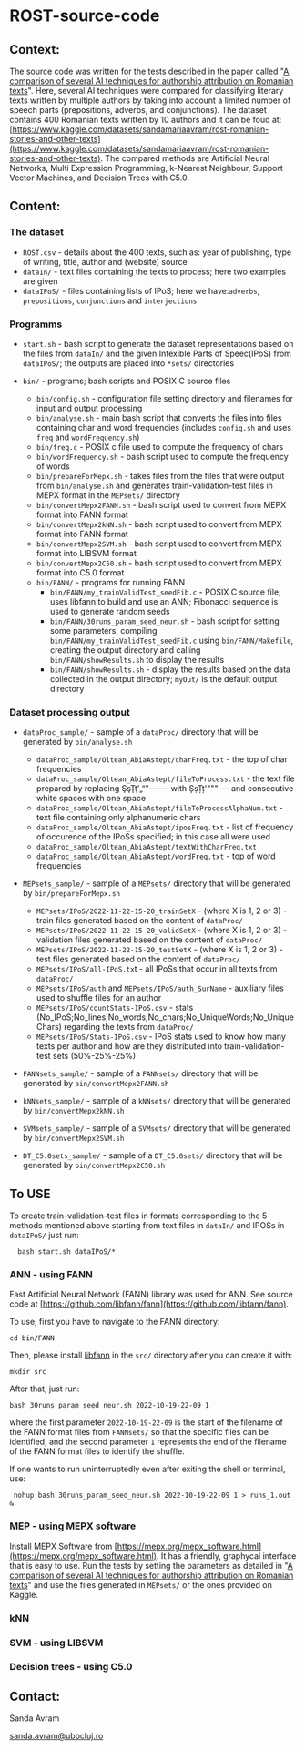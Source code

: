 # ROST-source-code
## Context:

The source code was written for the tests described in the paper called "[A comparison of several AI techniques for authorship attribution on Romanian texts](https://www.researchgate.net/publication/365299177_A_comparison_of_several_AI_techniques_for_authorship_attribution_on_Romanian_texts)". Here, several AI techniques were compared for classifying literary texts written by multiple authors by taking into account a limited number of speech parts (prepositions, adverbs, and conjunctions). The dataset contains 400 Romanian texts written by 10 authors and it can be foud at: [https://www.kaggle.com/datasets/sandamariaavram/rost-romanian-stories-and-other-texts](https://www.kaggle.com/datasets/sandamariaavram/rost-romanian-stories-and-other-texts). The compared methods are Artificial Neural Networks, Multi Expression Programming, k-Nearest Neighbour, Support Vector Machines, and Decision Trees with C5.0. 

## Content:

### The dataset
* `ROST.csv` - details about the 400 texts, such as: year of publishing, type of writing, title, author and (website) source
* `dataIn/` - text files containing the texts to process; here two examples are given
* `dataIPoS/` - files containing lists of IPoS; here we have:`adverbs`, `prepositions`, `conjunctions` and `interjections`

### Programms
* `start.sh` - bash script to generate the dataset representations based on the files from `dataIn/` and the given Infexible Parts of Speec(IPoS) from `dataIPoS/`; the outputs are placed into `*sets/` directories

* `bin/` - programs; bash scripts and POSIX C source files
    * `bin/config.sh` - configuration file setting directory and filenames for input and output processing
    * `bin/analyse.sh` - main bash script that converts the files into files containing char and word frequencies (includes `config.sh` and uses `freq` and `wordFrequency.sh`)
    * `bin/freq.c` - POSIX c file used to compute the frequency of chars
    * `bin/wordFrequency.sh` - bash script used to compute the frequency of words
    * `bin/prepareForMepx.sh` - takes files from the files that were output from `bin/analyse.sh` and generates train-validation-test files in MEPX format in the `MEPsets/` directory
    * `bin/convertMepx2FANN.sh` - bash script used to convert from MEPX format into FANN format
    * `bin/convertMepx2kNN.sh` - bash script used to convert from MEPX format into FANN format
    * `bin/convertMepx2SVM.sh` - bash script used to convert from MEPX format into LIBSVM format
    * `bin/convertMepx2C50.sh` - bash script used to convert from MEPX format into C5.0 format
    * `bin/FANN/` - programs for running FANN
        * `bin/FANN/my_trainValidTest_seedFib.c` - POSIX C source file; uses libfann to build and use an ANN; Fibonacci sequence is used to generate random seeds
        * `bin/FANN/30runs_param_seed_neur.sh` - bash script for setting some parameters, compiling `bin/FANN/my_trainValidTest_seedFib.c` using `bin/FANN/Makefile`, creating the output directory and calling `bin/FANN/showResults.sh` to display the results
        * `bin/FANN/showResults.sh` - display the results based on the data collected in the output directory; `myOut/` is the default output directory
    
### Dataset processing output
* `dataProc_sample/` - sample of a `dataProc/` directory that will be generated by `bin/analyse.sh`
    * `dataProc_sample/Oltean_AbiaAstept/charFreq.txt` - the top of char frequencies 
    * `dataProc_sample/Oltean_AbiaAstept/fileToProcess.txt` - the text file prepared by replacing ŞşŢţ’„“”—–― with ȘșȚț'\"\"\"--- and consecutive white spaces with one space
    * `dataProc_sample/Oltean_AbiaAstept/fileToProcessAlphaNum.txt` - text file containing only alphanumeric chars
    * `dataProc_sample/Oltean_AbiaAstept/iposFreq.txt` - list of frequency of occurence of the IPoSs specified; in this case all were used 
    * `dataProc_sample/Oltean_AbiaAstept/textWithCharFreq.txt`
    * `dataProc_sample/Oltean_AbiaAstept/wordFreq.txt` - top of word frequencies
    
 * `MEPsets_sample/` - sample of a `MEPsets/` directory that will be generated by `bin/prepareForMepx.sh`
     * `MEPsets/IPoS/2022-11-22-15-20_trainSetX` - (where X is 1, 2 or 3) - train files generated based on the content of `dataProc/`
     * `MEPsets/IPoS/2022-11-22-15-20_validSetX` - (where X is 1, 2 or 3) - validation files generated based on the content of `dataProc/`
     * `MEPsets/IPoS/2022-11-22-15-20_testSetX` - (where X is 1, 2 or 3) - test files generated based on the content of `dataProc/`
     * `MEPsets/IPoS/all-IPoS.tx`t - all IPoSs that occur in all texts from `dataProc/`
     * `MEPsets/IPoS/auth` and `MEPsets/IPoS/auth_SurName` - auxiliary files used to shuffle files for an author
     * `MEPsets/IPoS/countStats-IPoS.csv` - stats (No_IPoS;No_lines;No_words;No_chars;No_UniqueWords;No_UniqueChars) regarding the texts from `dataProc/`
     * `MEPsets/IPoS/Stats-IPoS.csv` - IPoS stats used to know how many texts per author and how are they distributed into train-validation-test sets (50%-25%-25%)

* `FANNsets_sample/` - sample of a `FANNsets/` directory that will be generated by `bin/convertMepx2FANN.sh`
* `kNNsets_sample/` - sample of a `kNNsets/` directory that will be generated by `bin/convertMepx2kNN.sh`
* `SVMsets_sample/` - sample of a `SVMsets/` directory that will be generated by `bin/convertMepx2SVM.sh`
* `DT_C5.0sets_sample/` - sample of a `DT_C5.0sets/` directory that will be generated by `bin/convertMepx2C50.sh`
     

## To USE


To create train-validation-test files in formats corresponding to the 5 methods mentioned above starting from text files in `dataIn/` and IPOSs in `dataIPoS/` just run:

      bash start.sh dataIPoS/*



### ANN - using FANN

 Fast Artificial Neural Network (FANN) library was used for ANN. See source code at [https://github.com/libfann/fann](https://github.com/libfann/fann).
    
To use, first you have to navigate to the FANN directory:

    cd bin/FANN
    
Then, please install [libfann](https://github.com/libfann/fann) in the `src/` directory after you can create it with:

    mkdir src

After that, just run:
    
    bash 30runs_param_seed_neur.sh 2022-10-19-22-09 1
    
 where the first parameter `2022-10-19-22-09` is the start of the filename of the FANN format files from `FANNsets/` so that the specific files can be identified, and the second parameter `1` represents the end of the filename of the FANN format files to identify the shuffle.
 
 If one wants to run uninterruptedly even after exiting the shell or terminal, use:
 
     nohup bash 30runs_param_seed_neur.sh 2022-10-19-22-09 1 > runs_1.out &
     

### MEP - using MEPX software

Install MEPX Software from [https://mepx.org/mepx_software.html](https://mepx.org/mepx_software.html). It has a friendly, graphycal interface that is easy to use. Run the tests by setting the parameters as detailed in "[A comparison of several AI techniques for authorship attribution on Romanian texts](https://www.researchgate.net/publication/365299177_A_comparison_of_several_AI_techniques_for_authorship_attribution_on_Romanian_texts)" and use the files generated in `MEPsets/` or the ones provided on Kaggle.

### kNN


### SVM - using LIBSVM

### Decision trees - using C5.0



## Contact:

Sanda Avram

[sanda.avram@ubbcluj.ro](sanda.avram@ubbcluj.ro)
